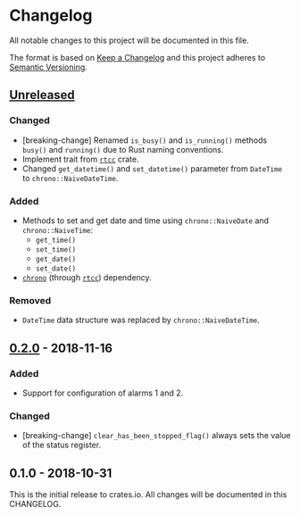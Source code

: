 # Changelog

All notable changes to this project will be documented in this file.

The format is based on [Keep a Changelog](http://keepachangelog.com/en/1.0.0/)
and this project adheres to [Semantic Versioning](http://semver.org/spec/v2.0.0.html).

## [Unreleased]

### Changed
- [breaking-change] Renamed `is_busy()` and `is_running()` methods `busy()` and `running()`
  due to Rust naming conventions.
- Implement trait from [`rtcc`] crate.
- Changed `get_datetime()` and `set_datetime()` parameter from `DateTime`
  to `chrono::NaiveDateTime`.

### Added
- Methods to set and get date and time using `chrono::NaiveDate` and `chrono::NaiveTime`:
    - `get_time()`
    - `set_time()`
    - `get_date()`
    - `set_date()`
- [`chrono`] (through [`rtcc`]) dependency.

### Removed
- `DateTime` data structure was replaced by `chrono::NaiveDateTime`.

## [0.2.0] - 2018-11-16

### Added
- Support for configuration of alarms 1 and 2.

### Changed
- [breaking-change] `clear_has_been_stopped_flag()` always sets the value of the status register.

## 0.1.0 - 2018-10-31

This is the initial release to crates.io. All changes will be documented in
this CHANGELOG.

[`chrono`]: https://crates.io/crates/chrono
[`rtcc`]: https://crates.io/crates/rtcc

[Unreleased]: https://github.com/eldruin/ds323x-rs/compare/v0.2.0...HEAD
[0.2.0]: https://github.com/eldruin/ds323x-rs/compare/v0.1.0...v0.2.0